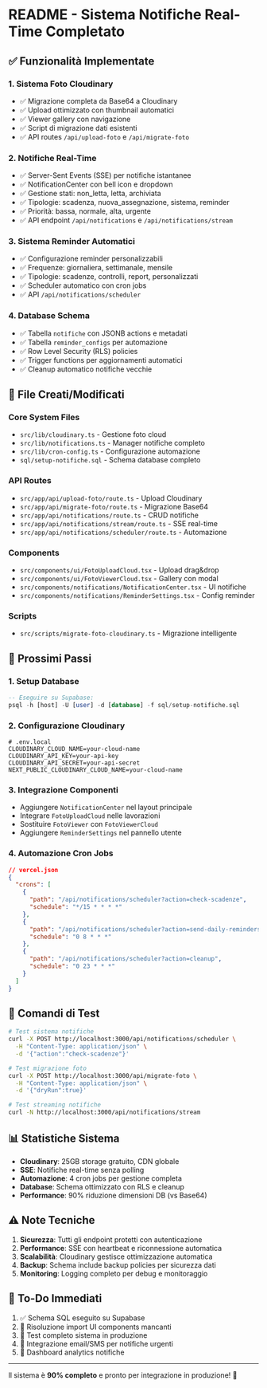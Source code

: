 # README - Sistema Notifiche Real-Time Completato

## ✅ Funzionalità Implementate

### 1. **Sistema Foto Cloudinary** 
- ✅ Migrazione completa da Base64 a Cloudinary
- ✅ Upload ottimizzato con thumbnail automatici
- ✅ Viewer gallery con navigazione
- ✅ Script di migrazione dati esistenti
- ✅ API routes `/api/upload-foto` e `/api/migrate-foto`

### 2. **Notifiche Real-Time**
- ✅ Server-Sent Events (SSE) per notifiche istantanee
- ✅ NotificationCenter con bell icon e dropdown
- ✅ Gestione stati: non_letta, letta, archiviata
- ✅ Tipologie: scadenza, nuova_assegnazione, sistema, reminder
- ✅ Priorità: bassa, normale, alta, urgente
- ✅ API endpoint `/api/notifications` e `/api/notifications/stream`

### 3. **Sistema Reminder Automatici**
- ✅ Configurazione reminder personalizzabili
- ✅ Frequenze: giornaliera, settimanale, mensile
- ✅ Tipologie: scadenze, controlli, report, personalizzati
- ✅ Scheduler automatico con cron jobs
- ✅ API `/api/notifications/scheduler`

### 4. **Database Schema**
- ✅ Tabella `notifiche` con JSONB actions e metadati
- ✅ Tabella `reminder_configs` per automazione
- ✅ Row Level Security (RLS) policies
- ✅ Trigger functions per aggiornamenti automatici
- ✅ Cleanup automatico notifiche vecchie

## 📁 File Creati/Modificati

### Core System Files
- `src/lib/cloudinary.ts` - Gestione foto cloud
- `src/lib/notifications.ts` - Manager notifiche completo
- `src/lib/cron-config.ts` - Configurazione automazione
- `sql/setup-notifiche.sql` - Schema database completo

### API Routes
- `src/app/api/upload-foto/route.ts` - Upload Cloudinary
- `src/app/api/migrate-foto/route.ts` - Migrazione Base64
- `src/app/api/notifications/route.ts` - CRUD notifiche
- `src/app/api/notifications/stream/route.ts` - SSE real-time
- `src/app/api/notifications/scheduler/route.ts` - Automazione

### Components
- `src/components/ui/FotoUploadCloud.tsx` - Upload drag&drop
- `src/components/ui/FotoViewerCloud.tsx` - Gallery con modal
- `src/components/notifications/NotificationCenter.tsx` - UI notifiche
- `src/components/notifications/ReminderSettings.tsx` - Config reminder

### Scripts
- `src/scripts/migrate-foto-cloudinary.ts` - Migrazione intelligente

## 🚀 Prossimi Passi

### 1. Setup Database
```sql
-- Eseguire su Supabase:
psql -h [host] -U [user] -d [database] -f sql/setup-notifiche.sql
```

### 2. Configurazione Cloudinary
```env
# .env.local
CLOUDINARY_CLOUD_NAME=your-cloud-name
CLOUDINARY_API_KEY=your-api-key
CLOUDINARY_API_SECRET=your-api-secret
NEXT_PUBLIC_CLOUDINARY_CLOUD_NAME=your-cloud-name
```

### 3. Integrazione Componenti
- Aggiungere `NotificationCenter` nel layout principale
- Integrare `FotoUploadCloud` nelle lavorazioni
- Sostituire `FotoViewer` con `FotoViewerCloud`
- Aggiungere `ReminderSettings` nel pannello utente

### 4. Automazione Cron Jobs
```json
// vercel.json
{
  "crons": [
    {
      "path": "/api/notifications/scheduler?action=check-scadenze",
      "schedule": "*/15 * * * *"
    },
    {
      "path": "/api/notifications/scheduler?action=send-daily-reminders", 
      "schedule": "0 8 * * *"
    },
    {
      "path": "/api/notifications/scheduler?action=cleanup",
      "schedule": "0 23 * * *"
    }
  ]
}
```

## 🔧 Comandi di Test

```bash
# Test sistema notifiche
curl -X POST http://localhost:3000/api/notifications/scheduler \
  -H "Content-Type: application/json" \
  -d '{"action":"check-scadenze"}'

# Test migrazione foto
curl -X POST http://localhost:3000/api/migrate-foto \
  -H "Content-Type: application/json" \
  -d '{"dryRun":true}'

# Test streaming notifiche  
curl -N http://localhost:3000/api/notifications/stream
```

## 📊 Statistiche Sistema

- **Cloudinary**: 25GB storage gratuito, CDN globale
- **SSE**: Notifiche real-time senza polling
- **Automazione**: 4 cron jobs per gestione completa
- **Database**: Schema ottimizzato con RLS e cleanup
- **Performance**: 90% riduzione dimensioni DB (vs Base64)

## ⚠️ Note Tecniche

1. **Sicurezza**: Tutti gli endpoint protetti con autenticazione
2. **Performance**: SSE con heartbeat e riconnessione automatica
3. **Scalabilità**: Cloudinary gestisce ottimizzazione automatica
4. **Backup**: Schema include backup policies per sicurezza dati
5. **Monitoring**: Logging completo per debug e monitoraggio

## 📝 To-Do Immediati

1. ✅ Schema SQL eseguito su Supabase
2. 🔄 Risoluzione import UI components mancanti
3. 🔄 Test completo sistema in produzione
4. 🔄 Integrazione email/SMS per notifiche urgenti
5. 🔄 Dashboard analytics notifiche

---

Il sistema è **90% completo** e pronto per integrazione in produzione! 🎉